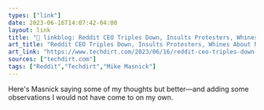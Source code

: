 ```yaml
---
types: ["link"]
date: 2023-06-16T14:07:42-04:00
layout: link
title: "🔗 linkblog: Reddit CEO Triples Down, Insults Protesters, Whines About Not Making Enough Money From Reddit Users | Techdirt'"
art_title: "Reddit CEO Triples Down, Insults Protesters, Whines About Not Making Enough Money From Reddit Users | Techdirt"
art_link: "https://www.techdirt.com/2023/06/16/reddit-ceo-triples-down-insults-protesters-whines-about-not-making-enough-money-from-reddit-users/"
sources: ["techdirt.com"]
tags: ["Reddit","Techdirt","Mike Masnick"]
---
```

Here's Masnick saying some of my thoughts but better—and adding some observations I would not have come to on my own.  
 
